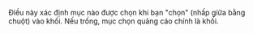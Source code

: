 Điều này xác định mục nào được chọn khi bạn "chọn" (nhấp giữa bằng chuột) vào khối.
Nếu trống, mục chọn quảng cáo chính là khối.